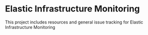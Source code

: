 # Elastic Infrastructure Monitoring
This project includes resources and general issue tracking for Elastic Infrastructure Monitoring
